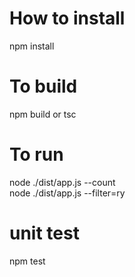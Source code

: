 # How to install

npm install

# To build

npm build or tsc

# To run

node ./dist/app.js --count <br/>
node ./dist/app.js --filter=ry

# unit test

npm test
